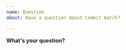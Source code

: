 ```yaml
---
name: Question
about: Have a question about Commit Watch?

---
```


**What's your question?**

<!-- Please read the documentation before asking your question. -->

